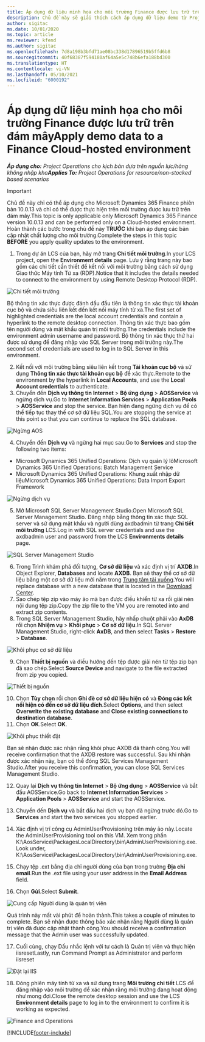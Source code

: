 ```yaml
---
title: Áp dụng dữ liệu minh họa cho môi trường Finance được lưu trữ trên đám mây
description: Chủ đề này sẽ giải thích cách áp dụng dữ liệu demo từ Project Operations cho môi trường Dynamics 365 Finance được lưu trữ trên đám mây.
author: sigitac
ms.date: 10/01/2020
ms.topic: article
ms.reviewer: kfend
ms.author: sigitac
ms.openlocfilehash: 7d8a198b3bfd71ae08bc338d17896519b5ffd6b8
ms.sourcegitcommit: 40f68387f594180af64a5e5c748b6efa188bd300
ms.translationtype: HT
ms.contentlocale: vi-VN
ms.lasthandoff: 05/10/2021
ms.locfileid: "6000192"
---
```

# <a name="apply-demo-data-to-a-finance-cloud-hosted-environment"></a><span data-ttu-id="e5d12-103">Áp dụng dữ liệu minh họa cho môi trường Finance được lưu trữ trên đám mây</span><span class="sxs-lookup"><span data-stu-id="e5d12-103">Apply demo data to a Finance Cloud-hosted environment</span></span>

<span data-ttu-id="e5d12-104">_**Áp dụng cho:** Project Operations cho kịch bản dựa trên nguồn lực/hàng không nhập kho_</span><span class="sxs-lookup"><span data-stu-id="e5d12-104">_**Applies To:** Project Operations for resource/non-stocked based scenarios_</span></span>

> [!IMPORTANT]
> <span data-ttu-id="e5d12-105">Chủ đề này chỉ có thể áp dụng cho Microsoft Dynamics 365 Finance phiên bản 10.0.13 và chỉ có thể được thực hiện trên môi trường được lưu trữ trên đám mây.</span><span class="sxs-lookup"><span data-stu-id="e5d12-105">This topic is only applicable only Microsoft Dynamics 365 Finance version 10.0.13 and can be performed only on a Cloud-hosted environment.</span></span> <span data-ttu-id="e5d12-106">Hoàn thành các bước trong chủ đề này **TRƯỚC** khi bạn áp dụng các bản cập nhật chất lượng cho môi trường.</span><span class="sxs-lookup"><span data-stu-id="e5d12-106">Complete the steps in this topic **BEFORE** you apply quality updates to the environment.</span></span>

1. <span data-ttu-id="e5d12-107">Trong dự án LCS của bạn, hãy mở trang **Chi tiết môi trường**.</span><span class="sxs-lookup"><span data-stu-id="e5d12-107">In your LCS project, open the **Environment details** page.</span></span> <span data-ttu-id="e5d12-108">Lưu ý rằng trang này bao gồm các chi tiết cần thiết để kết nối với môi trường bằng cách sử dụng Giao thức Máy tính Từ xa (RDP).</span><span class="sxs-lookup"><span data-stu-id="e5d12-108">Notice that it includes the details needed to connect to the environment by using Remote Desktop Protocol (RDP).</span></span>

![Chi tiết môi trường](./media/1EnvironmentDetails.png)

<span data-ttu-id="e5d12-110">Bộ thông tin xác thực được đánh dấu đầu tiên là thông tin xác thực tài khoản cục bộ và chứa siêu liên kết đến kết nối máy tính từ xa.</span><span class="sxs-lookup"><span data-stu-id="e5d12-110">The first set of highlighted credentials are the local account credentials and contain a hyperlink to the remote desktop connection.</span></span> <span data-ttu-id="e5d12-111">Thông tin xác thực bao gồm tên người dùng và mật khẩu quản trị môi trường.</span><span class="sxs-lookup"><span data-stu-id="e5d12-111">The credentials include the environment admin username and password.</span></span> <span data-ttu-id="e5d12-112">Bộ thông tin xác thực thứ hai được sử dụng để đăng nhập vào SQL Server trong môi trường này.</span><span class="sxs-lookup"><span data-stu-id="e5d12-112">The second set of credentials are used to log in to SQL Server in this environment.</span></span>

2. <span data-ttu-id="e5d12-113">Kết nối với môi trường bằng siêu liên kết trong **Tài khoản cục bộ** và sử dụng **Thông tin xác thực tài khoản cục bộ** để xác thực.</span><span class="sxs-lookup"><span data-stu-id="e5d12-113">Remote to the environment by the hyperlink in **Local Accounts**, and use the **Local Account credentials** to authenticate.</span></span>
3. <span data-ttu-id="e5d12-114">Chuyển đến **Dịch vụ thông tin Internet** > **Bộ ứng dụng** > **AOSService** và ngừng dịch vụ.</span><span class="sxs-lookup"><span data-stu-id="e5d12-114">Go to **Internet Information Services** > **Application Pools** > **AOSService** and stop the service.</span></span> <span data-ttu-id="e5d12-115">Bạn hiện đang ngừng dịch vụ để có thể tiếp tục thay thế cơ sở dữ liệu SQL.</span><span class="sxs-lookup"><span data-stu-id="e5d12-115">You are stopping the service at this point so that you can continue to replace the SQL database.</span></span>

![Ngừng AOS](./media/2StopAOS.png)

4. <span data-ttu-id="e5d12-117">Chuyển đến **Dịch vụ** và ngừng hai mục sau:</span><span class="sxs-lookup"><span data-stu-id="e5d12-117">Go to **Services** and stop the following two items:</span></span>

- <span data-ttu-id="e5d12-118">Microsoft Dynamics 365 Unified Operations: Dịch vụ quản lý lô</span><span class="sxs-lookup"><span data-stu-id="e5d12-118">Microsoft Dynamics 365 Unified Operations: Batch Management Service</span></span>
- <span data-ttu-id="e5d12-119">Microsoft Dynamics 365 Unified Operations: Khung xuất nhập dữ liệu</span><span class="sxs-lookup"><span data-stu-id="e5d12-119">Microsoft Dynamics 365 Unified Operations: Data Import Export Framework</span></span>

![Ngừng dịch vụ](./media/3StopServices.png)

5. <span data-ttu-id="e5d12-121">Mở Microsoft SQL Server Management Studio.</span><span class="sxs-lookup"><span data-stu-id="e5d12-121">Open Microsoft SQL Server Management Studio.</span></span> <span data-ttu-id="e5d12-122">Đăng nhập bằng thông tin xác thực SQL server và sử dụng mật khẩu và người dùng axdbadmin từ trang **Chi tiết môi trường** LCS.</span><span class="sxs-lookup"><span data-stu-id="e5d12-122">Log in with SQL server credentials and use the axdbadmin user and password from the LCS **Environments details** page.</span></span>

![SQL Server Management Studio](./media/4SSMS.png)

6. <span data-ttu-id="e5d12-124">Trong Trình khám phá đối tượng, **Cơ sở dữ liệu** và xác định vị trí **AXDB**.</span><span class="sxs-lookup"><span data-stu-id="e5d12-124">In Object Explorer, **Databases** and locate **AXDB**.</span></span> <span data-ttu-id="e5d12-125">Bạn sẽ thay thế cơ sở dữ liệu bằng một cơ sở dữ liệu mới nằm trong [Trung tâm tải xuống](https://download.microsoft.com/download/1/a/3/1a314bd2-b082-4a87-abdc-1ba26c92b63d/ProjOpsDemoDataFOGARelease.zip).</span><span class="sxs-lookup"><span data-stu-id="e5d12-125">You will replace database with a new database that is located in the [Download Center](https://download.microsoft.com/download/1/a/3/1a314bd2-b082-4a87-abdc-1ba26c92b63d/ProjOpsDemoDataFOGARelease.zip).</span></span> 
7. <span data-ttu-id="e5d12-126">Sao chép tệp zip vào máy ảo mà bạn được điều khiển từ xa rồi giải nén nội dung tệp zip.</span><span class="sxs-lookup"><span data-stu-id="e5d12-126">Copy the zip file to the VM you are remoted into and extract zip contents.</span></span>
8. <span data-ttu-id="e5d12-127">Trong SQL Server Management Studio, hãy nhấp chuột phải vào **AxDB** rồi chọn **Nhiệm vụ** > **Khôi phục** > **Cơ sở dữ liệu**.</span><span class="sxs-lookup"><span data-stu-id="e5d12-127">In SQL Server Management Studio, right-click **AxDB**, and then select **Tasks** > **Restore** > **Database**.</span></span>

![Khôi phục cơ sở dữ liệu](./media/5RestoreDatabase.png)

9. <span data-ttu-id="e5d12-129">Chọn **Thiết bị nguồn** và điều hướng đến tệp được giải nén từ tệp zip bạn đã sao chép.</span><span class="sxs-lookup"><span data-stu-id="e5d12-129">Select **Source Device** and navigate to the file extracted from zip you copied.</span></span>

![Thiết bị nguồn](./media/6SourceDevice.png)

10. <span data-ttu-id="e5d12-131">Chọn **Tùy chọn** rồi chọn **Ghi đè cơ sở dữ liệu hiện có** và **Đóng các kết nối hiện có đến cơ sở dữ liệu đích**.</span><span class="sxs-lookup"><span data-stu-id="e5d12-131">Select **Options**, and then select **Overwrite the existing database** and **Close existing connections to destination database**.</span></span> 
11. <span data-ttu-id="e5d12-132">Chọn **OK**.</span><span class="sxs-lookup"><span data-stu-id="e5d12-132">Select **OK**.</span></span>

![Khôi phục thiết đặt](./media/7RestoreSetting.png)

<span data-ttu-id="e5d12-134">Bạn sẽ nhận được xác nhận rằng khôi phục AXDB đã thành công.</span><span class="sxs-lookup"><span data-stu-id="e5d12-134">You will receive confirmation that the AXDB restore was successful.</span></span> <span data-ttu-id="e5d12-135">Sau khi nhận được xác nhận này, bạn có thể đóng SQL Services Management Studio.</span><span class="sxs-lookup"><span data-stu-id="e5d12-135">After you receive this confirmation, you can close SQL Services Management Studio.</span></span>

12. <span data-ttu-id="e5d12-136">Quay lại **Dịch vụ thông tin Internet** > **Bộ ứng dụng** > **AOSService** và bắt đầu AOSService.</span><span class="sxs-lookup"><span data-stu-id="e5d12-136">Go back to **Internet Information Services** > **Application Pools** > **AOSService** and start the AOSService.</span></span>
13. <span data-ttu-id="e5d12-137">Chuyển đến **Dịch vụ** và bắt đầu hai dịch vụ bạn đã ngừng trước đó.</span><span class="sxs-lookup"><span data-stu-id="e5d12-137">Go to **Services** and start the two services you stopped earlier.</span></span>

14. <span data-ttu-id="e5d12-138">Xác định vị trí công cụ AdminUserProvisioning trên máy ảo này.</span><span class="sxs-lookup"><span data-stu-id="e5d12-138">Locate the AdminUserProvisioning tool on this VM.</span></span> <span data-ttu-id="e5d12-139">Xem trong phần K:\AosService\PackagesLocalDirectory\bin\AdminUserProvisioning.exe.</span><span class="sxs-lookup"><span data-stu-id="e5d12-139">Look under, K:\AosService\PackagesLocalDirectory\bin\AdminUserProvisioning.exe.</span></span>
15. <span data-ttu-id="e5d12-140">Chạy tệp .ext bằng địa chỉ người dùng của bạn trong trường **Địa chỉ email**.</span><span class="sxs-lookup"><span data-stu-id="e5d12-140">Run the .ext file using your user address in the **Email Address** field.</span></span> 
16. <span data-ttu-id="e5d12-141">Chọn **Gửi**.</span><span class="sxs-lookup"><span data-stu-id="e5d12-141">Select **Submit**.</span></span>

![Cung cấp Người dùng là quản trị viên](./media/8AdminUserProvisioning.png)

<span data-ttu-id="e5d12-143">Quá trình này mất vài phút để hoàn thành.</span><span class="sxs-lookup"><span data-stu-id="e5d12-143">This takes a couple of minutes to complete.</span></span> <span data-ttu-id="e5d12-144">Bạn sẽ nhận được thông báo xác nhận rằng Người dùng là quản trị viên đã được cập nhật thành công.</span><span class="sxs-lookup"><span data-stu-id="e5d12-144">You should receive a confirmation message that the Admin user was successfully updated.</span></span>

17. <span data-ttu-id="e5d12-145">Cuối cùng, chạy Dấu nhắc lệnh với tư cách là Quản trị viên và thực hiện iisreset</span><span class="sxs-lookup"><span data-stu-id="e5d12-145">Lastly, run Command Prompt as Administrator and perform iisreset</span></span>

![Đặt lại IIS](./media/9IISReset.png)

18. <span data-ttu-id="e5d12-147">Đóng phiên máy tính từ xa và sử dụng trang **Môi trường chi tiết** LCS để đăng nhập vào môi trường để xác nhận rằng môi trường đang hoạt động như mong đợi.</span><span class="sxs-lookup"><span data-stu-id="e5d12-147">Close the remote desktop session and use the LCS **Environment details** page to log in to the environment to confirm it is working as expected.</span></span>

![Finance and Operations](./media/10FinanceAndOperations.png)


[!INCLUDE[footer-include](../includes/footer-banner.md)]